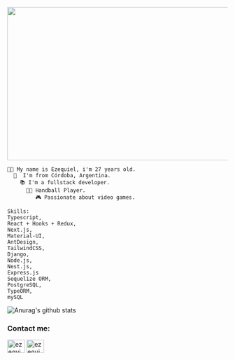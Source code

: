 <p align="center">
   <img src="https://hackernoon.com/images/f2px36fy.gif"  width="952" height="350" /> 
</p>

```
👦🏻 My name is Ezequiel, i'm 27 years old.
  📍  I'm from Córdoba, Argentina.
    📚 I'm a fullstack developer.
      🤾🏻 Handball Player.
         🎮 Passionate about video games.
```



```
Skills: 
Typescript,
React + Hooks + Redux,
Next.js,
Material-UI,
AntDesign,
TailwindCSS,
Django,
Node.js,
Nest.js,
Express.js
Sequelize ORM,
PostgreSQL,
TypeORM,
mySQL
```



![Anurag's github stats](https://github-readme-stats.vercel.app/api?username=EzequielDiaz1&show_icons=true&theme=gruvbox)



<h3>Contact me:</h3>
<p>
  <a href="https://www.linkedin.com/in/ezequiel-diaz-4b6b0b199/" target="_blank"><img align="center" src="https://cdn.jsdelivr.net/npm/simple-icons@3.0.1/icons/linkedin.svg"     alt="ezequieldiaz1_" height="30" width="40" /></a>
<a href="https://www.instagram.com/ezequieldiaz1_/" target="_blank"><img align="center" src="https://cdn.jsdelivr.net/npm/simple-icons@3.0.1/icons/instagram.svg" alt="ezequieldiaz1_" height="30" width="40" /></a>
</p>

>


